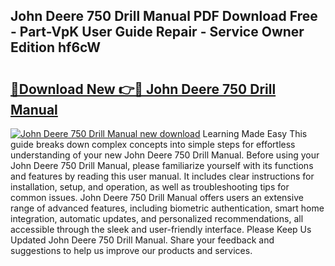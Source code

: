 ## John Deere 750 Drill Manual PDF Download Free - Part-VpK User Guide Repair - Service Owner Edition hf6cW

# <h2><a href="http://bc35306.oget.top/?id=John+Deere+750+Drill+Manual">🔗Download New 👉🔴 John Deere 750 Drill Manual</a></h2>

[![John Deere 750 Drill Manual new download](https://i.imgur.com/5g1atiW.png)](http://bc35306.oget.top/?id=John+Deere+750+Drill+Manual)
Learning Made Easy This guide breaks down complex concepts into simple steps for effortless understanding of your new John Deere 750 Drill Manual. Before using your John Deere 750 Drill Manual, please familiarize yourself with its functions and features by reading this user manual. It includes clear instructions for installation, setup, and operation, as well as troubleshooting tips for common issues. John Deere 750 Drill Manual offers users an extensive range of advanced features, including biometric authentication, smart home integration, automatic updates, and personalized recommendations, all accessible through the sleek and user-friendly interface. Please Keep Us Updated John Deere 750 Drill Manual. Share your feedback and suggestions to help us improve our products and services.
